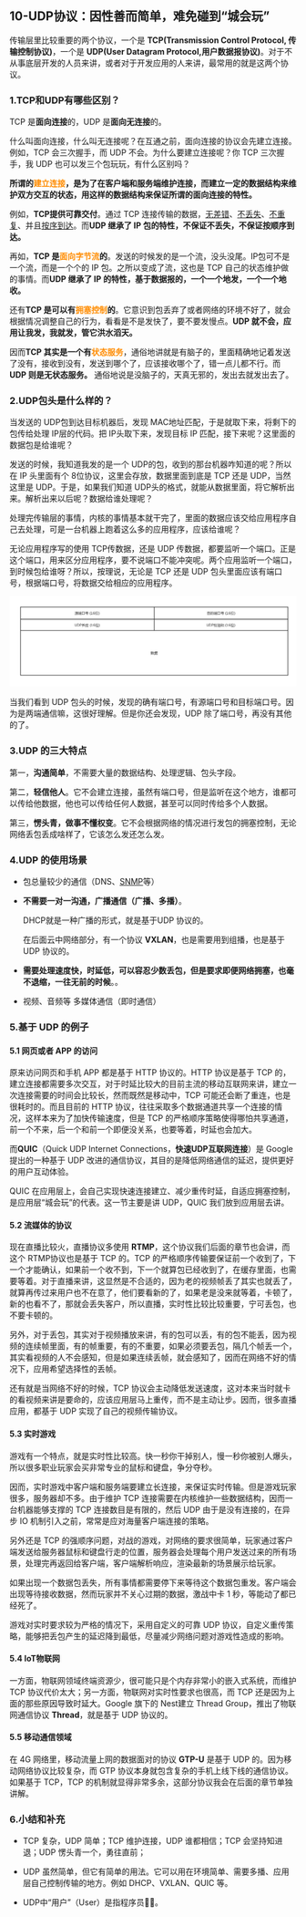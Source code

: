 ## 10-UDP协议：因性善而简单，难免碰到“城会玩”

传输层里比较重要的两个协议，一个是 **TCP(Transmission Control Protocol, 传输控制协议)**，一个是 **UDP(User Datagram Protocol,用户数据报协议)**。对于不从事底层开发的人员来讲，或者对于开发应用的人来讲，最常用的就是这两个协议。

### 1.TCP和UDP有哪些区别？

TCP 是**面向连接**的，UDP 是**面向无连接**的。

什么叫面向连接，什么叫无连接呢？在互通之前，面向连接的协议会先建立连接。例如，TCP 会三次握手，而 UDP 不会。为什么要建立连接呢？你 TCP 三次握手，我 UDP 也可以发三个包玩玩，有什么区别吗？

**所谓的<font color=#FF8C00>建立连接</font>，是为了在客户端和服务端维护连接，而建立一定的数据结构来维护双方交互的状态，用这样的数据结构来保证所谓的面向连接的特性。**

例如，**TCP提供可靠交付**。通过 TCP 连接传输的数据，<u>无差错</u>、<u>不丢失</u>、<u>不重复</u>、并且<u>按序到达</u>。而**UDP 继承了 IP 包的特性，不保证不丢失，不保证按顺序到达。**

再如，**TCP 是<font color=#FF8C00>面向字节流</font>的**。发送的时候发的是一个流，没头没尾。IP包可不是一个流，而是一个个的 IP 包。之所以变成了流，这也是 TCP 自己的状态维护做的事情。而**UDP 继承了 IP 的特性，基于数据报的，一个一个地发，一个一个地收。**

还有**TCP 是可以有<font color=#FF8C00>拥塞控制</font>的**。它意识到包丢弃了或者网络的环境不好了，就会根据情况调整自己的行为，看看是不是发快了，要不要发慢点。**UDP 就不会，应用让我发，我就发，管它洪水滔天。**

因而**TCP 其实是一个有<font color=#FF8C00>状态服务</font>**，通俗地讲就是有脑子的，里面精确地记着发送了没有，接收到没有，发送到哪个了，应该接收哪个了，错一点儿都不行。而 **UDP 则是无状态服务。** 通俗地说是没脑子的，天真无邪的，发出去就发出去了。

### 2.UDP包头是什么样的？

当发送的 UDP包到达目标机器后，发现 MAC地址匹配，于是就取下来，将剩下的包传给处理 IP层的代码。把 IP头取下来，发现目标 IP 匹配，接下来呢？这里面的数据包是给谁呢？

发送的时候，我知道我发的是一个 UDP的包，收到的那台机器咋知道的呢？所以在 IP 头里面有个 8位协议，这里会存放，数据里面到底是 TCP 还是 UDP，当然这里是 UDP。于是，如果我们知道 UDP头的格式，就能从数据里面，将它解析出来。解析出来以后呢？数据给谁处理呢？

处理完传输层的事情，内核的事情基本就干完了，里面的数据应该交给应用程序自己去处理，可是一台机器上跑着这么多的应用程序，应该给谁呢？

无论应用程序写的使用 TCP传数据，还是 UDP 传数据，都要监听一个端口。正是这个端口，用来区分应用程序，要不说端口不能冲突呢。两个应用监听一个端口，到时候包给谁呀？所以，按理说，无论是 TCP 还是 UDP 包头里面应该有端口号，根据端口号，将数据交给相应的应用程序。

![](images/NetworkProtocol-10-01.jpg)

当我们看到 UDP 包头的时候，发现的确有端口号，有源端口号和目标端口号。因为是两端通信嘛，这很好理解。但是你还会发现，UDP 除了端口号，再没有其他的了。



### 3.UDP 的三大特点

第一，**沟通简单**，不需要大量的数据结构、处理逻辑、包头字段。

第二，**轻信他人**。它不会建立连接，虽然有端口号，但是监听在这个地方，谁都可以传给他数据，他也可以传给任何人数据，甚至可以同时传给多个人数据。

第三，**愣头青，做事不懂权变**。它不会根据网络的情况进行发包的拥塞控制，无论网络丢包丢成啥样了，它该怎么发还怎么发。

### 4.UDP 的使用场景

- 包总量较少的通信（DNS、[SNMP](https://baike.baidu.com/item/简单网络管理协议/2986113?fromtitle=SNMP&fromid=133378&fr=aladdin)等）

- **不需要一对一沟通，广播通信（广播、多播）**。

  DHCP就是一种广播的形式，就是基于UDP 协议的。

  在后面云中网络部分，有一个协议 **VXLAN**，也是需要用到组播，也是基于 UDP 协议的。

- **需要处理速度快，时延低，可以容忍少数丢包，但是要求即便网络拥塞，也毫不退缩，一往无前的时候**。。

- 视频、音频等 多媒体通信（即时通信）

### 5.基于 UDP 的例子

#### 5.1 网页或者 APP 的访问

原来访问网页和手机 APP 都是基于 HTTP 协议的。HTTP 协议是基于 TCP 的，建立连接都需要多次交互，对于时延比较大的目前主流的移动互联网来讲，建立一次连接需要的时间会比较长，然而既然是移动中，TCP 可能还会断了重连，也是很耗时的。而且目前的 HTTP 协议，往往采取多个数据通道共享一个连接的情况，这样本来为了加快传输速度，但是 TCP 的严格顺序策略使得哪怕共享通道，前一个不来，后一个和前一个即便没关系，也要等着，时延也会加大。

而**QUIC**（Quick UDP Internet Connections，**快速UDP互联网连接**）是 Google 提出的一种基于 UDP 改进的通信协议，其目的是降低网络通信的延迟，提供更好的用户互动体验。

QUIC 在应用层上，会自己实现快速连接建立、减少重传时延，自适应拥塞控制，是应用层“城会玩”的代表。这一节主要是讲 UDP，QUIC 我们放到应用层去讲。

#### 5.2 流媒体的协议

现在直播比较火，直播协议多使用 **RTMP**，这个协议我们后面的章节也会讲，而这个 RTMP协议也是基于 TCP 的。TCP 的严格顺序传输要保证前一个收到了，下一个才能确认，如果前一个收不到，下一个就算包已经收到了，在缓存里面，也需要等着。对于直播来讲，这显然是不合适的，因为老的视频帧丢了其实也就丢了，就算再传过来用户也不在意了，他们要看新的了，如果老是没来就等着，卡顿了，新的也看不了，那就会丢失客户，所以直播，实时性比较比较重要，宁可丢包，也不要卡顿的。

另外，对于丢包，其实对于视频播放来讲，有的包可以丢，有的包不能丢，因为视频的连续帧里面，有的帧重要，有的不重要，如果必须要丢包，隔几个帧丢一个，其实看视频的人不会感知，但是如果连续丢帧，就会感知了，因而在网络不好的情况下，应用希望选择性的丢帧。

还有就是当网络不好的时候，TCP 协议会主动降低发送速度，这对本来当时就卡的看视频来讲是要命的，应该应用层马上重传，而不是主动让步。因而，很多直播应用，都基于 UDP 实现了自己的视频传输协议。

#### 5.3 实时游戏

游戏有一个特点，就是实时性比较高。快一秒你干掉别人，慢一秒你被别人爆头，所以很多职业玩家会买非常专业的鼠标和键盘，争分夺秒。

因而，实时游戏中客户端和服务端要建立长连接，来保证实时传输。但是游戏玩家很多，服务器却不多。由于维护 TCP 连接需要在内核维护一些数据结构，因而一台机器能够支撑的 TCP 连接数目是有限的，然后 UDP 由于是没有连接的，在异步 IO 机制引入之前，常常是应对海量客户端连接的策略。

另外还是 TCP 的强顺序问题，对战的游戏，对网络的要求很简单，玩家通过客户端发送给服务器鼠标和键盘行走的位置，服务器会处理每个用户发送过来的所有场景，处理完再返回给客户端，客户端解析响应，渲染最新的场景展示给玩家。

如果出现一个数据包丢失，所有事情都需要停下来等待这个数据包重发。客户端会出现等待接收数据，然而玩家并不关心过期的数据，激战中卡 1 秒，等能动了都已经死了。

游戏对实时要求较为严格的情况下，采用自定义的可靠 UDP 协议，自定义重传策略，能够把丢包产生的延迟降到最低，尽量减少网络问题对游戏性造成的影响。

#### 5.4 IoT物联网

一方面，物联网领域终端资源少，很可能只是个内存非常小的嵌入式系统，而维护 TCP 协议代价太大；另一方面，物联网对实时性要求也很高，而 TCP 还是因为上面的那些原因导致时延大。Google 旗下的 Nest建立 Thread Group，推出了物联网通信协议 **Thread**，就是基于 UDP 协议的。

#### 5.5 移动通信领域

在 4G 网络里，移动流量上网的数据面对的协议 **GTP-U** 是基于 UDP 的。因为移动网络协议比较复杂，而 GTP 协议本身就包含复杂的手机上线下线的通信协议。如果基于 TCP，TCP 的机制就显得非常多余，这部分协议我会在后面的章节单独讲解。

### 6.小结和补充

- TCP 复杂，UDP 简单；TCP 维护连接，UDP 谁都相信；TCP 会坚持知进退；UDP 愣头青一个，勇往直前；

- UDP 虽然简单，但它有简单的用法。它可以用在环境简单、需要多播、应用层自己控制传输的地方。例如 DHCP、VXLAN、QUIC 等。

- UDP中“用户”（User）是指程序员👨‍💻‍。

  